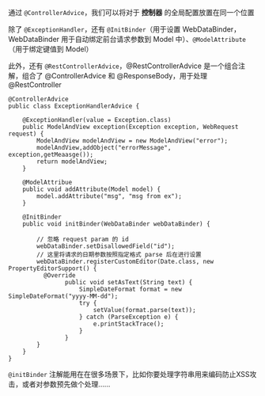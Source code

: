 通过 `@ControllerAdvice`，我们可以将对于 **控制器** 的全局配置放置在同一个位置

除了 `@ExceptionHandler`，还有 `@InitBinder`（用于设置 WebDataBinder，WebDataBinder 用于自动绑定前台请求参数到 Model 中）、`@ModelAttribute`（用于绑定键值到 Model）

此外，还有 `@RestControllerAdvice`，@RestControllerAdvice 是一个组合注解，组合了 @ControllerAdvice 和 @ResponseBody，用于处理 @RestController

```
@ControllerAdvice
public class ExceptionHandlerAdvice {

    @ExceptionHandler(value = Exception.class)
    public ModelAndView exception(Exception exception, WebRequest request) {
        ModelAndView modelAndView = new ModelAndView("error");
        modelAndView,addObject("errorMessage", exception,getMeaasge());
        return modelAndView;
    }

    @ModelAttribue
    public void addAttribute(Model model) {
        model.addAttribute("msg", "msg from ex");
    }

    @InitBinder
    public void initBinder(WebDataBinder webDataBinder) {

        // 忽略 request param 的 id
        webDataBinder.setDisallowedField("id");
        // 这里将请求的日期参数按照指定格式 parse 后在进行设置
        webDataBinder.registerCustomEditor(Date.class, new PropertyEditorSupport() {
          @Override
    			public void setAsText(String text) {
    				SimpleDateFormat format = new SimpleDateFormat("yyyy-MM-dd");
    				try {
    					setValue(format.parse(text));
    				} catch (ParseException e) {
    					e.printStackTrace();
    				}
    			}
        }
    }
}
```

`@initBinder` 注解能用在在很多场景下，比如你要处理字符串用来编码防止XSS攻击，或者对参数预先做个处理……
